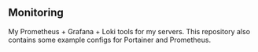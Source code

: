 ## Monitoring

My Prometheus + Grafana + Loki tools for my servers.
This repository also contains some example configs for Portainer and Prometheus. 